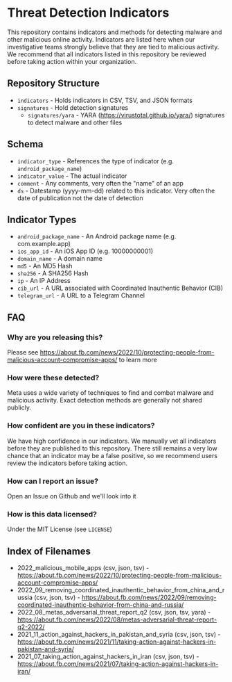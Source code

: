 # Threat Detection Indicators
This repository contains indicators and methods for detecting malware and other malicious online activity. Indicators are listed here when our investigative teams strongly believe that they are tied to malicious activity. We recommend that all indicators listed in this repository be reviewed before taking action within your organization.

## Repository Structure
* `indicators` - Holds indicators in CSV, TSV, and JSON formats
* `signatures` - Hold detection signatures
	* `signatures/yara` - YARA (https://virustotal.github.io/yara/) signatures to detect malware and other files

## Schema
* `indicator_type` - References the type of indicator (e.g. `android_package_name`)
* `indicator_value` - The actual indicator
* `comment` - Any comments, very often the "name" of an app
* `ds` - Datestamp (yyyy-mm-dd) related to this indicator. Very often the date of publication not the date of detection

## Indicator Types
* `android_package_name` - An Android package name (e.g. com.example.app)
* `ios_app_id` - An iOS App ID (e.g. 10000000001)
* `domain_name` - A domain name
* `md5` - An MD5 Hash
* `sha256` - A SHA256 Hash
* `ip` - An IP Address
* `cib_url` - A URL associated with Coordinated Inauthentic Behavior (CIB)
* `telegram_url` - A URL to a Telegram Channel

## FAQ
### Why are you releasing this?
Please see https://about.fb.com/news/2022/10/protecting-people-from-malicious-account-compromise-apps/ to learn more

### How were these detected?
Meta uses a wide variety of techniques to find and combat malware and malicious activity. Exact detection methods are generally not shared publicly.

### How confident are you in these indicators?
We have high confidence in our indicators. We manually vet all indicators before they are published to this repository. There still remains a very low chance that an indicator may be a false positive, so we recommend users review the indicators before taking action.

### How can I report an issue?
Open an Issue on Github and we'll look into it

### How is this data licensed?
Under the MIT License (see `LICENSE`)

## Index of Filenames
* 2022_malicious_mobile_apps (csv, json, tsv) - https://about.fb.com/news/2022/10/protecting-people-from-malicious-account-compromise-apps/
* 2022_09_removing_coordinated_inauthentic_behavior_from_china_and_russia (csv, json, tsv) - https://about.fb.com/news/2022/09/removing-coordinated-inauthentic-behavior-from-china-and-russia/
* 2022_08_metas_adversarial_threat_report_q2 (csv, json, tsv, yara) - https://about.fb.com/news/2022/08/metas-adversarial-threat-report-q2-2022/
* 2021_11_action_against_hackers_in_pakistan_and_syria (csv, json, tsv) - https://about.fb.com/news/2021/11/taking-action-against-hackers-in-pakistan-and-syria/
* 2021_07_taking_action_against_hackers_in_iran (csv, json, tsv) - https://about.fb.com/news/2021/07/taking-action-against-hackers-in-iran/
